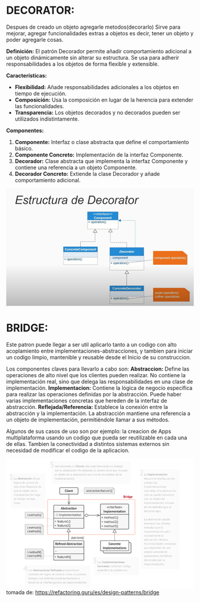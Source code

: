# DECORATOR:

Despues de creado un objeto agregarle metodos(decorarlo)
Sirve para mejorar, agregar funcionalidades extras a objetos 
es decir, tener un objeto y poder agregarle cosas.

**Definición:** El patrón Decorador permite añadir comportamiento adicional a un objeto dinámicamente sin alterar su estructura. Se usa para adherir responsabilidades a los objetos de forma flexible y extensible.

**Características:**

- **Flexibilidad:** Añade responsabilidades adicionales a los objetos en tiempo de ejecución.
- **Composición:** Usa la composición en lugar de la herencia para extender las funcionalidades.
- **Transparencia:** Los objetos decorados y no decorados pueden ser utilizados indistintamente.

**Componentes:**

1. **Componente:** Interfaz o clase abstracta que define el comportamiento básico.
2. **Componente Concreto:** Implementación de la interfaz Componente.
3. **Decorador:** Clase abstracta que implementa la interfaz Componente y contiene una referencia a un objeto Componente.
4. **Decorador Concreto:** Extiende la clase Decorador y añade comportamiento adicional.

![alt text](Decorator.png)



# BRIDGE:

Este patron puede llegar a ser util aplicarlo tanto a un codigo con alto acoplamiento entre implementaciones-abstracciones, y tambien para iniciar un codigo limpio, mantenible y reusable desde el Inicio de su construccion.

Los componentes claves para llevarlo a cabo son: 
**Abstraccion:** Define las operaciones de alto nivel que los clientes pueden realizar. No contiene la implementación real, sino que delega las responsabilidades en una clase de implementación.
**Implementacion:** Contiene la lógica de negocio específica para realizar las operaciones definidas por la abstracción. Puede haber varias implementaciones concretas que hereden de la interfaz de abstracción.
**Reflejada/Referencia:** Establece la conexión entre la abstracción y la implementación. La abstracción mantiene una referencia a un objeto de implementación, permitiéndole llamar a sus métodos.


Algunos de sus casos de uso son por ejemplo: la creacion de Apps multiplataforma usando un codigo que pueda ser reutilizable en cada una de ellas. Tambien la conectividad a distintos sistemas externos sin necesidad de modificar el codigo de la aplicacion.

![alt text](Bridge.png)
tomada de: https://refactoring.guru/es/design-patterns/bridge